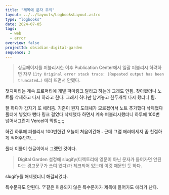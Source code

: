 ```yaml
---
title: "제목에 문자 주의"
layout: ../../layouts/LogbooksLayout.astro
type: "logbooks"
date: 2024-07-05
tags:
  - web
  - error
overview: false
projectId: obsidian-digital-garden
sequence: 3
---
```

> 싱글페이지를 퍼블리시한 이후 Publication Center에서 일괄 퍼블리시 하려하면 자꾸 `11ty Original error stack trace: (Repeated output has been truncated…)` 에러 뜨면서 안됐다.

챗지피티는 계속 프로퍼티에 개별 퍼마링크 달라고 하는데 그래도 안됨. 찾아봤더니 노트를 삭제하고 다시 하라고 한다. 그래서 하나만 남겨놓고 한두개씩 다시 했더니 됨.

잘 하다가 갑자기 또 에러뜸. 기준이 뭔지 도대체가 모르겠어서 노트 추가했다 삭제했다 폴더에 넣었다 뺐다 링크 걸었다 삭제했다 하면서 계속 퍼블리시했더니 하루에 100번 넘어서그런지 Vercel이 막힘;;;;;

하긴 하루에 퍼블리시 100번한건 오늘이 처음이긴해..
근데 그럼 에러메세지 좀 친절하게 적어주던가….

폴더 이름이 한글이어서 그랬던 것이다.
> Digital Garden 설정에 slugify(디렉토리에 영문이 아닌 문자가 들어가면 안된다는 경고문구가 쓰여 있다)가 체크되어 있는데 이것 때문인 듯 하다.

slugify를 해제했더니 해결되었다.

특수문자도 안된다. ‘?’같은 허용되지 않은 특수문자가 제목에 들어가도 에러가 난다.